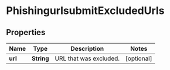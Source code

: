 # PhishingurlsubmitExcludedUrls

## Properties
Name | Type | Description | Notes
------------ | ------------- | ------------- | -------------
**url** | **String** | URL that was excluded. |  [optional]
